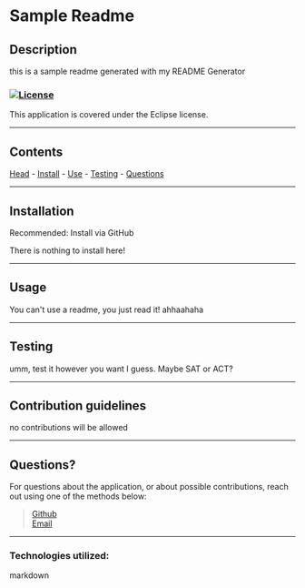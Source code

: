 # **Sample Readme**

  ## Description

this is a sample readme generated with my README Generator

  ### <a id='license'></a>[![License](https://img.shields.io/badge/License-EPL%201.0-blue.svg)](https://opensource.org/licenses/EPL-1.0)
This application is covered under the Eclipse license.

  ---

  Contents
---
 [Head](#head) - [Install](#install) - [Use](#usage) - [Testing](#testing) - [Questions](#questions)

  ---
## <a id="install"></a> Installation

Recommended: Install via GitHub

There is nothing to install here!

  ---
## <a id="usage"></a> Usage

You can't use a readme, you just read it! ahhaahaha

  ---
## <a id="testing"></a> Testing

umm, test it however you want I guess. Maybe SAT or ACT?

  ---
## Contribution guidelines

no contributions will be allowed

  ---
## <a id='questions'></a> Questions?

For questions about the application, or about possible contributions, reach out using one of the methods below:   

> [Github](https://github.com/keaton-brewster)  
[Email](mailto:blahblah@blah.com)

  ---
### Technologies utilized:
markdown
